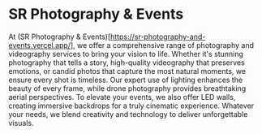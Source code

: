 # SR Photography & Events
At (SR Photography & Events)[https://sr-photography-and-events.vercel.app/], we offer a comprehensive range of photography and videography services to bring your vision to life. Whether it's stunning photography that tells a story, high-quality videography that preserves emotions, or candid photos that capture the most natural moments, we ensure every shot is timeless. Our expert use of lighting enhances the beauty of every frame, while drone photography provides breathtaking aerial perspectives. To elevate your events, we also offer LED walls, creating immersive backdrops for a truly cinematic experience. Whatever your needs, we blend creativity and technology to deliver unforgettable visuals. 
